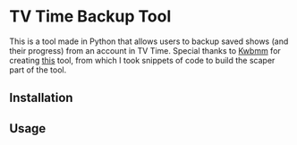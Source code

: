 # TV Time Backup Tool
This is a tool made in Python that allows users to backup saved shows (and their progress) from an account in TV Time.
Special thanks to [Kwbmm](https://github.com/Kwbmm) for creating [this](https://github.com/Kwbmm/scraped-tvtime-api) tool, from which I took snippets of code to build the scaper part of the tool.

## Installation 

## Usage
